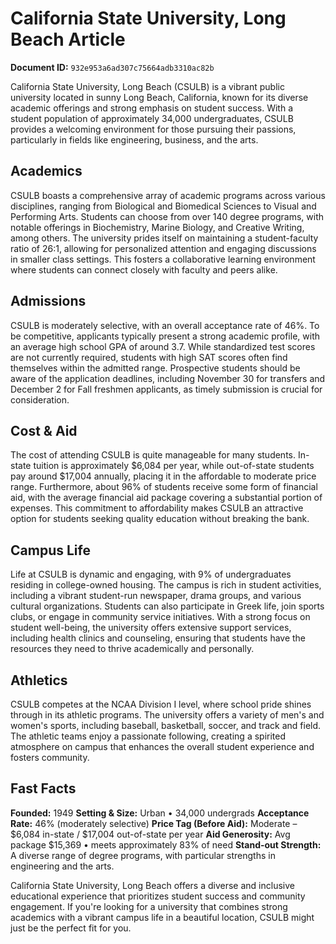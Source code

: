 # California State University, Long Beach Article

**Document ID:** `932e953a6ad307c75664adb3310ac82b`

California State University, Long Beach (CSULB) is a vibrant public university located in sunny Long Beach, California, known for its diverse academic offerings and strong emphasis on student success. With a student population of approximately 34,000 undergraduates, CSULB provides a welcoming environment for those pursuing their passions, particularly in fields like engineering, business, and the arts.

## Academics
CSULB boasts a comprehensive array of academic programs across various disciplines, ranging from Biological and Biomedical Sciences to Visual and Performing Arts. Students can choose from over 140 degree programs, with notable offerings in Biochemistry, Marine Biology, and Creative Writing, among others. The university prides itself on maintaining a student-faculty ratio of 26:1, allowing for personalized attention and engaging discussions in smaller class settings. This fosters a collaborative learning environment where students can connect closely with faculty and peers alike.

## Admissions
CSULB is moderately selective, with an overall acceptance rate of 46%. To be competitive, applicants typically present a strong academic profile, with an average high school GPA of around 3.7. While standardized test scores are not currently required, students with high SAT scores often find themselves within the admitted range. Prospective students should be aware of the application deadlines, including November 30 for transfers and December 2 for Fall freshmen applicants, as timely submission is crucial for consideration.

## Cost & Aid
The cost of attending CSULB is quite manageable for many students. In-state tuition is approximately $6,084 per year, while out-of-state students pay around $17,004 annually, placing it in the affordable to moderate price range. Furthermore, about 96% of students receive some form of financial aid, with the average financial aid package covering a substantial portion of expenses. This commitment to affordability makes CSULB an attractive option for students seeking quality education without breaking the bank.

## Campus Life
Life at CSULB is dynamic and engaging, with 9% of undergraduates residing in college-owned housing. The campus is rich in student activities, including a vibrant student-run newspaper, drama groups, and various cultural organizations. Students can also participate in Greek life, join sports clubs, or engage in community service initiatives. With a strong focus on student well-being, the university offers extensive support services, including health clinics and counseling, ensuring that students have the resources they need to thrive academically and personally.

## Athletics
CSULB competes at the NCAA Division I level, where school pride shines through in its athletic programs. The university offers a variety of men's and women's sports, including baseball, basketball, soccer, and track and field. The athletic teams enjoy a passionate following, creating a spirited atmosphere on campus that enhances the overall student experience and fosters community.

## Fast Facts
**Founded:** 1949
**Setting & Size:** Urban • 34,000 undergrads
**Acceptance Rate:** 46% (moderately selective)
**Price Tag (Before Aid):** Moderate – $6,084 in-state / $17,004 out-of-state per year
**Aid Generosity:** Avg package $15,369 • meets approximately 83% of need
**Stand-out Strength:** A diverse range of degree programs, with particular strengths in engineering and the arts.

California State University, Long Beach offers a diverse and inclusive educational experience that prioritizes student success and community engagement. If you're looking for a university that combines strong academics with a vibrant campus life in a beautiful location, CSULB might just be the perfect fit for you.
